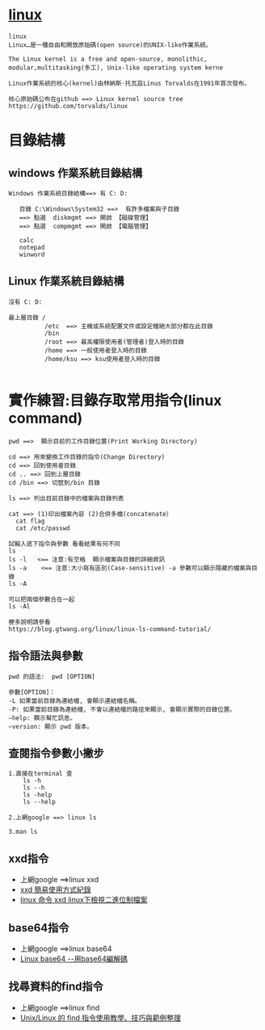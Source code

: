 # [linux](https://en.wikipedia.org/wiki/Linux_kernel)
```
linux
Linux…是一種自由和開放原始碼(open source)的UNIX-like作業系統。

The Linux kernel is a free and open-source, monolithic, 
modular,multitasking(多工), Unix-like operating system kerne
```
```
Linux作業系統的核心(kernel)由林納斯·托瓦茲Linus Torvalds在1991年首次發布。

核心原始碼公布在github ==> Linux kernel source tree
https://github.com/torvalds/linux
```

# 目錄結構
## windows 作業系統目錄結構
```
Windows 作業系統目錄結構==> 有 C: D:

   目錄 C:\Windows\System32 ==>  有許多檔案與子目錄  
   ==> 點選  diskmgmt ==> 開啟 【磁碟管理】 
   ==> 點選  compmgmt ==> 開啟 【電腦管理】    
   
   calc
   notepad
   winword
```
## Linux 作業系統目錄結構 
```
沒有 C: D:

最上層目錄 /
          /etc  ==> 主機或系統配置文件或設定檔絕大部分都在此目錄
          /bin
          /root ==> 最高權限使用者(管理者)登入時的目錄
          /home ==> 一般使用者登入時的目錄
          /home/ksu ==> ksu使用者登入時的目錄
          
```
# 實作練習:目錄存取常用指令(linux command)
```
pwd ==>  顯示目前的工作目錄位置(Print Working Directory)

cd ==> 用來變換工作目錄的指令(Change Directory)
cd ==> 回到使用者目錄
cd .. ==> 回到上層目錄
cd /bin ==> 切竄到/bin 目錄

ls ==> 列出目前目錄中的檔案與目錄列表

cat ==> (1)印出檔案內容 (2)合併多檔(concatenate）
  cat flag
  cat /etc/passwd
```
```
試輸入底下指令與參數 看看結果有何不同
ls
ls -l   <== 注意:有空格  顯示檔案與目錄的詳細資訊
ls -a    <== 注意:大小寫有區別(Case-sensitive) -a 參數可以顯示隱藏的檔案與目錄
ls -A

可以把兩個參數合在一起
ls -Al

梗多說明請參看
https://blog.gtwang.org/linux/linux-ls-command-tutorial/
```
## 指令語法與參數
```
pwd 的語法:  pwd [OPTION]

參數[OPTION]：
-L 如果當前目錄為連結檔, 會顯示連結檔名稱。
-P: 如果當前目錄為連結檔, 不會以連結檔的路徑來顯示, 會顯示實際的目錄位置。
–help: 顯示幫忙訊息。
–version: 顯示 pwd 版本。
```
## 查閱指令參數小撇步
```
1.直接在terminal 查 
    ls -h
    ls --h
    ls -help
    ls --help
    
2.上網google ==> linux ls

3.man ls
```
## xxd指令
- 上網google ==>linux xxd
- [xxd 簡易使用方式紀錄](https://blog.kalan.dev/2020-03-28-xxd-%E7%B0%A1%E6%98%93%E4%BD%BF%E7%94%A8%E6%96%B9%E5%BC%8F%E7%B4%80%E9%8C%84/)
- [linux 命令 xxd linux下檢視二進位制檔案](https://www.itread01.com/p/1382700.html)

## base64指令
- 上網google ==>linux base64
- [Linux base64 --用base64編解碼](https://www.itread01.com/p/144447.html)

## 找尋資料的find指令
- 上網google ==>linux find
- [Unix/Linux 的 find 指令使用教學、技巧與範例整理](https://blog.gtwang.org/linux/unix-linux-find-command-examples/)
